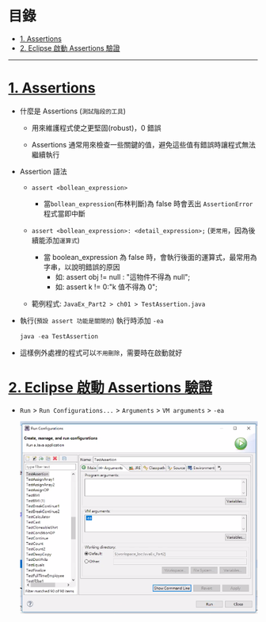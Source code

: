 <h1 id="top">目錄</h1>

- [1. Assertions](#s1)
- [2. Eclipse 啟動 Assertions 驗證](#s2)

---

# <a id='s1' class='md-title' href='#top'>1. Assertions</a>

- 什麼是 Assertions (`測試階段的工具`)

  - 用來維護程式使之更堅固(robust)，0 錯誤

  - Assertions 通常用來檢查一些關鍵的值，避免這些值有錯誤時讓程式無法繼續執行

- Assertion 語法

  - `assert <bollean_expression>`

    - 當`bollean_expression`(布林判斷)為 false 時會丟出 `AssertionError` 程式當即中斷

  - `assert <bollean_expression>: <detail_expression>;` (`更常用`，因為後續能添加`運算式`)

    - 當 boolean_expression 為 false 時，會執行後面的運算式，最常用為字串，以說明錯誤的原因
      - 如: assert obj != null : "這物件不得為 null";
      - 如: assert k != 0:"k 值不得為 0";

  - 範例程式: `JavaEx_Part2 > ch01 > TestAssertion.java`

- 執行(`預設 assert 功能是關閉的`) 執行時添加 `-ea`

  ```cs
  java -ea TestAssertion
  ```

- 這樣例外處裡的程式可以`不用刪除`，需要時在啟動就好

# <a id='s2' class='md-title' href='#top'>2. Eclipse 啟動 Assertions 驗證</a>

- `Run` > `Run Configurations...` > `Arguments` > `VM arguments` > `-ea`

  <div style="text-align:center">
    <img src="./image/14-4_01.png">
  </div>
